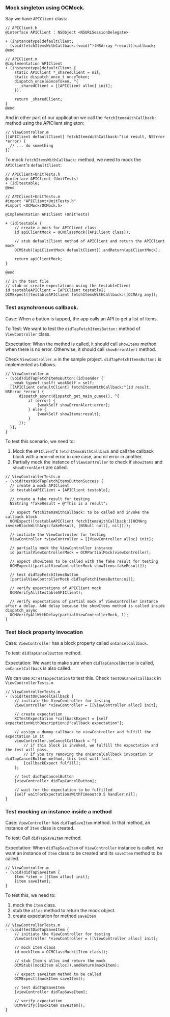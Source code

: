 ### Mock singleton using OCMock. 

Say we have `APIClient` class:

  ```objc
  // APIClient.h
  @interface APIClient : NSObject <NSURLSessionDelegate>

  + (instancetype)defaultClient;
  - (void)fetchItemsWithCallback:(void(^)(NSArray *result))callback;
  @end

  // APIClient.m
  @implementation APIClient
  + (instancetype)defaultClient {
      static APIClient *_sharedClient = nil;
      static dispatch_once_t onceToken;
      dispatch_once(&onceToken, ^{
        _sharedClient = [[APIClient alloc] init];
      });
    
      return _sharedClient;
  }
  @end
  ```

  And in other part of our application we call the `fetchItemsWithCallback:` method using the APIClient singleton:

  ```objc
  // ViewController.m
  [[APIClient defaultClient] fetchItemsWithCallback:^(id result, NSError *error) {
    // ... do something
  }]
  ```

  To mock `fetchItemsWithCallback:` method, we need to mock the `APIClient`'s `defaultClient`:

  ```objc
  // APIClient+UnitTests.h
  @interface APIClient (UnitTests)
  + (id)testable;
  @end

  // APIClient+UnitTests.m
  #import "APIClient+UnitTests.h"
  #import <OCMock/OCMock.h>

  @implementation APIClient (UnitTests)

  + (id)testable {
      // create a mock for APIClient class
      id apiClientMock = OCMClassMock([APIClient class]);
      
      // stub defaultClient method of APIClient and return the APIClient mock 
      OCMStub([apiClientMock defaultClient]).andReturn(apiClientMock);
      
      return apiClientMock;
  }

  @end

  // in the test file
  // stub or create expectations using the testableClient
  id testableAPIClient = [APIClient testable];
  OCMExpect([testableAPIClient fetchItemsWithCallback:([OCMArg any]);
  ```

### Test asynchronous callback.

Case: When a button is tapped, the app calls an API to get a list of items. 

To Test: We want to test the `didTapFetchItemsButton:` method of `ViewController` class. 

Expectation: When the method is called, it should call `showItems` method when there is no error. Otherwise, it should call `showErrorAlert` method. 

Check `ViewController.m` in the sample project. `didTapFetchItemsButton:` is implemented as follows.

  ```objc
  // ViewController.m
  - (void)didTapFetchItemsButton:(id)sender {
    __weak typeof (self) weakSelf = self;
    [[APIClient defaultClient] fetchItemsWithCallback:^(id result, NSError *error) {
        dispatch_async(dispatch_get_main_queue(), ^{
            if (error) {
                [weakSelf showErrorAlert:error];
            } else {
                [weakSelf showItems:result];
            }
        });
    }];
  }
  ```

To test this scenario, we need to:

1. Mock the `APIClient`'s `fetchItemsWithCallback` and call the callback block with a non-nil error in one case, and nil error in another.
2. Partially mock the instance of `ViewController` to check if `showItems` and `showErrorAlert` are called.

  ```objc
  // ViewControllerTests.m
  - (void)testDidTapFetchItemsButtonSuccess {
    // create a mock APIClient
    id testableAPIClient = [APIClient testable];
    
    // create a fake result for testing
    NSString *fakeResult = @"This is a result";
    
    // expect fetchItemsWithCallback: to be called and invoke the callback block
    OCMExpect([testableAPIClient fetchItemsWithCallback:([OCMArg invokeBlockWithArgs:fakeResult, [NSNull null], nil])]);
    
    // initiate the ViewController for testing
    ViewController *viewController = [[ViewController alloc] init];
    
    // partially mock the ViewController instance
    id partialViewControllerMock = OCMPartialMock(viewController);
    
    // expect showItems to be called with the fake result for testing
    OCMExpect([partialViewControllerMock showItems:fakeResult]);
    
    // test didTapFetchItemsButton
    [partialViewControllerMock didTapFetchItemsButton:nil];
    
    // verify expectations of APIClient mock
    OCMVerifyAll(testableAPIClient);
    
    // verify expectations of partial mock of ViewController instance after a delay. Add delay because the showItems method is called inside dispatch_async
    OCMVerifyAllWithDelay(partialViewControllerMock, 1);
  }
  ```

### Test block property invocation

Case: `ViewController` has a block property called `onCancelCallback`. 

To test: `didTapCancelButton` method.

Expectation: We want to make sure when `didTapCancelButton` is called, `onCancelCallback` is also called.

We can use `XCTestExpectation` to test this. Check `testOnCancelCallback` in `ViewControllerTests.m` 

```objc
// ViewControllerTests.m
- (void)testOnCancelCallback {
    // initiate the ViewController for testing
    ViewController *viewController = [[ViewController alloc] init];
    
    // create expectation
    XCTestExpectation *callbackExpect = [self expectationWithDescription:@"callback expectation"];
    
    // assign a dummy callback to viewController and fulfill the expectation in it
    viewController.onCancelCallback = ^{
        // if this block is invoked, we fulfill the expectation and the test will pass.
        // if you try removing the onCancelCallback invocation in didTapCancelButton method, this test will fail.
        [callbackExpect fulfill];
    };
    
    // test didTapCancelButton
    [viewController didTapCancelButton];
    
    // wait for the expectation to be fulfilled
    [self waitForExpectationsWithTimeout:0.5 handler:nil];
}
```

### Test mocking an instance inside a method

Case: `ViewController` has `didTapSaveItem` method. In that method, an instance of `Item` class is created.
 
To test: Call `didTapSaveItem` method.

Expectation: When `didTapSaveItem` of `ViewController` instance is called, we want an instance of `Item` class to be created and its `saveItem` method to be called.

```objc
// ViewController.m
- (void)didTapSaveItem {
    Item *item = [[Item alloc] init];
    [item saveItem];
}
```

To test this, we need to:

1. mock the `Item` class.
2. stub the `alloc` method to return the mock object.
3. create expectation for method `saveItem`

```objc
// ViewControllerTests.m
- (void)testDidTapSaveItem {
    // initiate the ViewController for testing
    ViewController *viewController = [[ViewController alloc] init];
    
    // mock Item class
    id mockItem = OCMClassMock([Item class]);
    
    // stub Item's alloc and return the mock
    OCMStub([mockItem alloc]).andReturn(mockItem);
    
    // expect saveItem method to be called
    OCMExpect([mockItem saveItem]);
    
    // test didTapSaveItem
    [viewController didTapSaveItem];
    
    // verify expectation
    OCMVerify([mockItem saveItem]);
}
```

